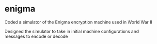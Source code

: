 # enigma
Coded a simulator of the Enigma encryption machine used in World War II

Designed the simulator to take in initial machine configurations and messages to encode or decode
